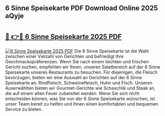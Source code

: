 ## 6 Sinne Speisekarte PDF Download Online 2025 aQyje

# <h2><a href="http://gccb1b.nevu.top/?p=6+Sinne+Speisekarte">🔗 👉🔴 6 Sinne Speisekarte 2025 PDF</a></h2>

[![6 Sinne Speisekarte 2025 PDF](https://i.imgur.com/dBaPXMq.png)](http://gccb1b.nevu.top/?p=6+Sinne+Speisekarte)
Die 6 Sinne Speisekarte ist die Wahl zwischen einer Vielzahl von Gerichten und befriedigt Ihre Geschmackspräferenzen. Wenn Sie nach einem leichten und frischen Gericht suchen, empfehlen wir Ihnen, unseren Salatbereich auf der 6 Sinne Speisekarte unseres Restaurants zu besuchen. Für diejenigen, die Fleisch bevorzugen, bieten wir eine Auswahl an Gerichten auf der 6 Sinne Speisekarte an: Rindfleisch, Schweinefleisch, Huhn und Fisch. Unseren Auserwählten bieten wir Gourmet-Gerichte wie Schaschlik und Steak an, die auf einem alten Feuer zubereitet werden. Wenn Sie sich nicht entscheiden können, was Sie von der 6 Sinne Speisekarte wünschen, ist unser Team bereit zu helfen und Ihnen einen komfortablen und bequemen Service zu bieten.
